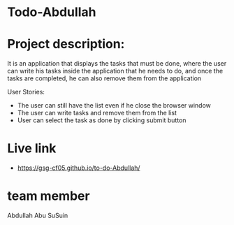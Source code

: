 # Todo-Abdullah

# Project description:

It is an application that displays the tasks that must be done, where the user can write his tasks inside the application that he needs to do, and once the tasks are completed, he can also remove them from the application

User Stories:

* The user can still have the list even if he close the browser window
* The user can write tasks and remove them from the list
* User can select the task as done by clicking submit button
  
# Live link
* https://gsg-cf05.github.io/to-do-Abdullah/
# team member
  Abdullah Abu SuSuin 
